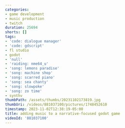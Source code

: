 ```yaml
---
categories:
- game development
- music production
- twitch
duration: 25694
shorts: []
tags:
- 'code: dialogue manager'
- 'code: gdscript'
- fl studio
- godot
- 'null'
- 'raiding: nme64_u'
- 'song: lemons paradise'
- 'song: machine shop'
- 'song: scarred piano'
- 'song: sea chanty'
- 'song: slowpoke'
- 'song: zo time'
- synthv
thumbPath: /assets/thumbs/20231102173819.jpg
thumbUri: /videos/881037100/pictures/1748452610
timestamp: 2023-11-02T12:38:19-05:00
title: adding music to a narrative-focused godot game
videoId: '881037100'
---
```

